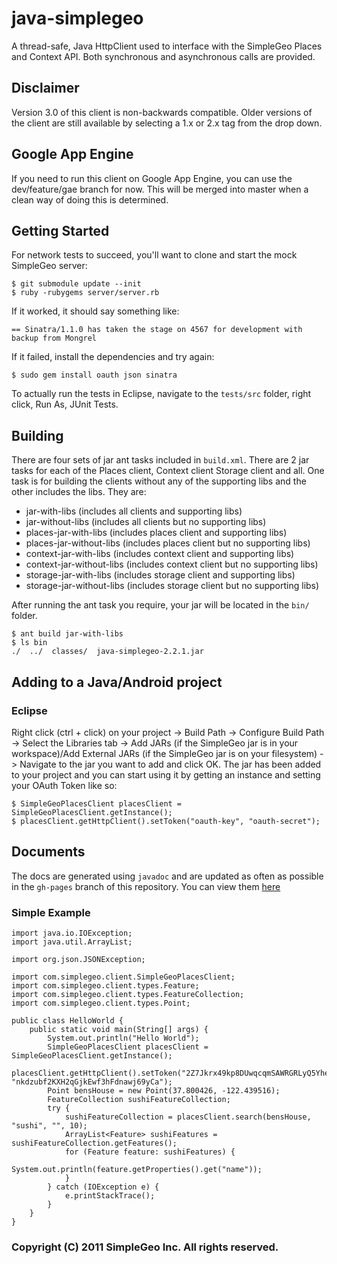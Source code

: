 # java-simplegeo

A thread-safe, Java HttpClient used to interface with the SimpleGeo Places and Context API. Both
synchronous and asynchronous calls are provided. 

## Disclaimer

Version 3.0 of this client is non-backwards compatible.  Older versions of the client are still available by selecting a 1.x or 2.x tag from the drop down.

## Google App Engine

If you need to run this client on Google App Engine, you can use the dev/feature/gae branch for now.  This will be merged into master when a clean way of doing this is determined.

## Getting Started

For network tests to succeed, you'll want to clone and start the mock SimpleGeo
server:

    $ git submodule update --init
    $ ruby -rubygems server/server.rb

If it worked, it should say something like:

    == Sinatra/1.1.0 has taken the stage on 4567 for development with backup from Mongrel

If it failed, install the dependencies and try again:

    $ sudo gem install oauth json sinatra

To actually run the tests in Eclipse, navigate to the `tests/src` folder, right click, Run As, JUnit Tests.

## Building

There are four sets of jar ant tasks included in `build.xml`.  There are 2 jar tasks for each of the Places client, Context client Storage client and all.  One task is for building the clients without any of the supporting libs and the other includes the libs.  They are:

* jar-with-libs (includes all clients and supporting libs)
* jar-without-libs (includes all clients but no supporting libs)
* places-jar-with-libs (includes places client and supporting libs)
* places-jar-without-libs (includes places client but no supporting libs)
* context-jar-with-libs (includes context client and supporting libs)
* context-jar-without-libs (includes context client but no supporting libs)
* storage-jar-with-libs (includes storage client and supporting libs)
* storage-jar-without-libs (includes storage client but no supporting libs)

After running the ant task you require, your jar will be located in the `bin/` folder.

    $ ant build jar-with-libs
    $ ls bin
    ./  ../  classes/  java-simplegeo-2.2.1.jar

## Adding to a Java/Android project

### Eclipse

Right click (ctrl + click) on your project -> Build Path -> Configure Build Path -> Select the Libraries tab -> Add JARs (if the SimpleGeo jar is in your workspace)/Add External JARs (if the SimpleGeo jar is on your filesystem) -> Navigate to the jar you want to add and click OK.  The jar has been added to your project and you can start using it by getting an instance and setting your OAuth Token like so:

    $ SimpleGeoPlacesClient placesClient = SimpleGeoPlacesClient.getInstance();
    $ placesClient.getHttpClient().setToken("oauth-key", "oauth-secret");

## Documents

The docs are generated using `javadoc` and are updated as often as possible in the `gh-pages` branch of this repository.  You can view them [here](http://simplegeo.github.com/java-simplegeo/2.0/index)

### Simple Example

    import java.io.IOException;
    import java.util.ArrayList;

    import org.json.JSONException;

    import com.simplegeo.client.SimpleGeoPlacesClient;
    import com.simplegeo.client.types.Feature;
    import com.simplegeo.client.types.FeatureCollection;
    import com.simplegeo.client.types.Point;

    public class HelloWorld {
        public static void main(String[] args) {
            System.out.println("Hello World");
            SimpleGeoPlacesClient placesClient = SimpleGeoPlacesClient.getInstance();
            placesClient.getHttpClient().setToken("2Z7Jkrx49kp8DUwqcqmSAWRGRLyQ5Yhe", "nkdzubf2KXH2qGjkEwf3hFdnawj69yCa");
            Point bensHouse = new Point(37.800426, -122.439516);
            FeatureCollection sushiFeatureCollection;
            try {
                sushiFeatureCollection = placesClient.search(bensHouse, "sushi", "", 10);
                ArrayList<Feature> sushiFeatures = sushiFeatureCollection.getFeatures();
                for (Feature feature: sushiFeatures) {
                    System.out.println(feature.getProperties().get("name"));
                }
            } catch (IOException e) {
                e.printStackTrace();
            }
        }
    }

### Copyright (C) 2011 SimpleGeo Inc. All rights reserved.

